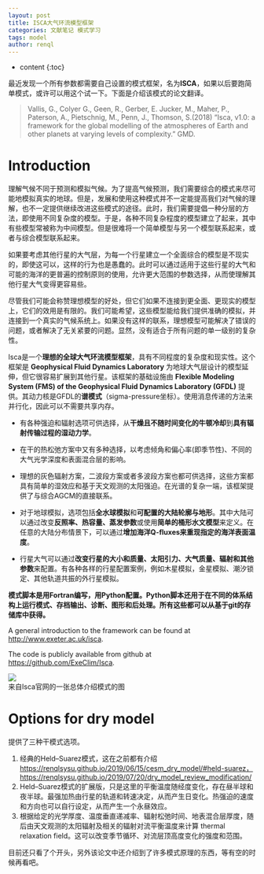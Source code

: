 ```yaml
---
layout: post
title: ISCA大气环流模型框架
categories: 文献笔记 模式学习
tags: model
author: renql
---
```


* content
{:toc}

最近发现一个所有参数都需要自己设置的模式框架，名为**ISCA**，如果以后要跑简单模式，或许可以用这个试一下。下面是介绍该模式的论文翻译。

> Vallis, G., Colyer G., Geen, R., Gerber, E. Jucker, M., Maher, P., Paterson, A., Pietschnig, M., Penn, J., Thomson, S.(2018) “Isca, v1.0: a framework for the global modelling of the atmospheres of Earth and other planets at varying levels of complexity.” GMD.

# Introduction
理解气候不同于预测和模拟气候。为了提高气候预测，我们需要综合的模式来尽可能地模拟真实的地球。但是，发展和使用这种模式并不一定能提高我们对气候的理解，也不一定提供继续改进这些模式的途径。此时，我们需要提倡一种分层的方法，即使用不同复杂度的模型。于是，各种不同复杂程度的模型建立了起来，其中有些模型常被称为中间模型。但是很难将一个简单模型与另一个模型联系起来，或者与综合模型联系起来。

如果要考虑其他行星的大气层，为每一个行星建立一个全面综合的模型是不现实的，即使这可以，这样的行为也是愚蠢的。此时可以通过适用于这些行星的大气和可能的海洋的更普遍的控制原则的使用，允许更大范围的参数选择，从而使理解其他行星大气变得更容易些。

尽管我们可能会称赞理想模型的好处，但它们如果不连接到更全面、更现实的模型上，它们的效用是有限的。我们可能希望，这些模型能给我们提供准确的模拟，并连接到一个真实的气候系统上。如果没有这样的联系，理想模型可能解决了错误的问题，或者解决了无关紧要的问题。显然，没有适合于所有问题的单一级别的复杂性。

Isca是一个**理想的全球大气环流模型框架**，具有不同程度的复杂度和现实性。这个框架是 **Geophysical Fluid Dynamics Laboratory** 为地球大气层设计的模型延伸，但它很容易扩展到其他行星。该框架的基础设施由 **Flexible Modeling System (FMS) of the Geophysical Fluid Dynamics Laboratory (GFDL)** 提供。其动力核是GFDL的**谱模式**（sigma-pressure坐标）。使用消息传递的方法来并行化，因此可以不需要共享内存。  

- 有各种强迫和辐射选项可供选择，从**干燥且不随时间变化的牛顿冷却**到**具有辐射传输过程的湿动力学**。  
- 在干的热松弛方案中又有多种选择，以考虑倾角和偏心率(即季节性)、不同的大气光学深度和表面混合层的影响。  
- 理想的灰色辐射方案，二波段方案或者多波段方案也都可供选择，这些方案都具有简单的湿效应和基于天文观测的太阳强迫。在光谱的复杂一端，该框架提供了与综合AGCM的直接联系。

- 对于地球模拟，选项包括**全水球模拟**和**可配置的大陆轮廓与地形**。其中大陆可以通过改变**反照率、热容量、蒸发参数**或使用**简单的桶形水文模型**来定义。在任意的大陆分布情景下，可以通过**增加海洋Q-fluxes来重现指定的海洋表面温度**。   

- 行星大气可以通过**改变行星的大小和质量、太阳引力、大气质量、辐射和其他参数**来配置。有各种各样的行星配置案例，例如木星模拟，金星模拟、潮汐锁定、其他轨道共振的外行星模拟。

**模式脚本是用Fortran编写，用Python配置。Python脚本还用于在不同的体系结构上运行模式、存档输出、诊断、图形和后处理。所有这些都可以从基于git的存储库中获得。**

A general introduction to the framework can be found at http://www.exeter.ac.uk/isca. 

The code is publicly available from github at https://github.com/ExeClim/Isca. 

![](https://execlim.github.io/IscaWebsite/Figures/DynamicalCoreSquare.png)  
来自Isca官网的一张总体介绍模式的图





# Options for dry model
提供了三种干模式选项。
1. 经典的Held–Suarez模式，这在之前都有介绍 https://renqlsysu.github.io/2019/06/15/cesm_dry_model/#held-suarez，https://renqlsysu.github.io/2019/07/20/dry_model_review_modification/
2. Held–Suarez模式的扩展版，只是这里的平衡温度随经度变化，存在昼半球和夜半球。最强加热由行星的轨道和转速决定，从而产生日变化。热强迫的速度和方向也可以自行设定，从而产生一个永昼效应。
3. 根据给定的光学厚度、温度垂直递减率、辐射松弛时间、地表混合层厚度，随后由天文观测的太阳辐射及相关的辐射对流平衡温度来计算 thermal relaxation field。这可以改变季节循环、对流层顶高度变化的强度和范围。

目前还只看了个开头，另外该论文中还介绍到了许多模式原理的东西，等有空的时候再看吧。
